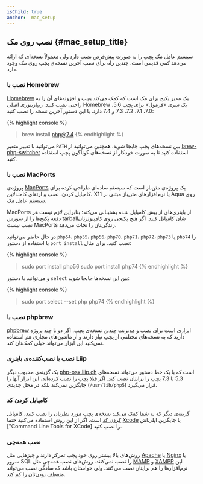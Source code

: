 ```yaml
---
isChild: true
anchor:  mac_setup
---
```


## نصب روی مک {#mac_setup_title}

سیستم عامل مک پچپ را به صورت پیش‌فرض نصب دارد ولی معمولاً نسخه‌ای که ارائه می‌دهد کمی قدیمی است. چندین راه برای نصب آخرین نسخه‌ی پچپ روی مک وجود دارد.

### نصب با Homebrew

[Homebrew] یک مدیر پکیج برای مک است که کمک می‌کند پچپ و افزونه‌های آن را به راحتی نصب کنید.
ریپازیتوری اصلی Homebrew یک سری «فرمول» برای پچپ 5.6، 7.0، 7.1، 7.2، 7.3 و 7.4 دارد. با این دستور آخرین نسخه را نصب کنید:

{% highlight console %}
> brew install php@7.4
{% endhighlight %}

می‌توانید با تغییر متغیر `PATH` بین نسخه‌های پچپ جابجا شوید. همچنین می‌توانید از [brew-php-switcher][brew-php-switcher] استفاده کنید تا به صورت خودکار از نسخه‌های گوناگون پچپ استفاده کنید.

### نصب با MacPorts

پروژه‌ی [MacPorts] یک پروژه‌ی متن‌باز است که سیستم ساده‌ای طراحی کرده برای کامپایل کردن، نصب و ارتقای کامندلاین، X11 یا نرم‌افزارهای متن‌باز مبتنی بر Aqua روی سیستم عامل مک.

MacPorts از باینری‌های از پیش کامپایل شده پشتیبانی می‌کند؛ بنابراین لازم نیست هر دفعه پکیج‌ها را از سورس tarballشان کامپایل کنید.
اگر هیچ پکیجی روی کامپیوترتان نصب نیست MacPorts زندگی‌تان را نجات می‌دهد.

در حال حاضر می‌توانید `php54`، `php55`، `php56`، `php70`، `php71`، `php72`، `php73` یا `php74` را با استفاده از دستور `port install` نصب کنید. برای مثال:

{% highlight console %}
> sudo port install php56
> sudo port install php74
{% endhighlight %}

و می‌توانید با دستور `select` بین این نسخه‌ها جابجا شوید:

{% highlight console %}
> sudo port select --set php php74
{% endhighlight %}

### نصب با phpbrew

[phpbrew] ابزاری است برای نصب و مدیریت چندین نسخه‌ی پچپ. اگر دو یا چند پروژه دارید که به نسخه‌های مختلفی از پچپ نیاز دارند و از ماشین‌های مجازی هم استفاده نمی‌کنید این ابزار می‌تواند خیلی کمک‌تان کند.

### نصب با نصب‌کننده‌ی باینری Liip

یک گزینه‌ی محبوب دیگر [php-osx.liip.ch] است که با یک خط دستور می‌تواند نسخه‌های 5.3 تا 7.3 پچپ را برایتان نصب کند.
اگر قبلا پچپ را نصب کرده‌اید، این ابزار آنها را جایگزین نمی‌کند بلکه در محل جدیدی (`/usr/lib/php5`) قرار می‌گیرد.

### کامپایل کردن کد

گزینه‌ی دیگر که به شما کمک می‌کند نسخه‌ی پچپ مورد نظرتان را نصب کنید، [کامپایل کردن کد][mac-compile] است.
اگر از این روش استفاده می‌کنید حتما [Xcode][xcode-gcc-substitution] یا جایگزین اپلی‌اش ["Command Line Tools for XCode] را نصب کنید.

### نصب همه‌چی

روش‌های بالا بیشتر روی خود پچپ تمرکز دارند و چیزهایی مثل [Apache][apache] یا [Nginx][nginx] یا سرور SQL را نصب نمی‌کنند.
روش‌های نصب همه‌چی مثل [MAMP][mamp-downloads] و [XAMPP][xampp] این نرم‌افزارها را هم برایتان نصب می‌کنند. ولی حواستان باشد که سادگی نصب می‌تواند منعطف بودن‌تان را کم کند.

[Homebrew]: https://brew.sh/
[Homebrew PHP]: https://github.com/Homebrew/homebrew-php#installation
[MacPorts]: https://www.macports.org/install.php
[phpbrew]: https://github.com/phpbrew/phpbrew
[php-osx.liip.ch]: https://php-osx.liip.ch/
[mac-compile]: https://secure.php.net/install.macosx.compile
[xcode-gcc-substitution]: https://github.com/kennethreitz/osx-gcc-installer
["Command Line Tools for XCode"]: https://developer.apple.com/downloads
[apache]: https://httpd.apache.org/
[nginx]: https://www.nginx.com/
[mamp-downloads]: https://www.mamp.info/en/downloads/
[xampp]: https://www.apachefriends.org/index.html
[brew-php-switcher]: https://github.com/philcook/brew-php-switcher
